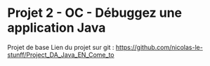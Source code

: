 # Projet 2 - OC - Débuggez une application Java
Projet de base
Lien du projet sur git : 
https://github.com/nicolas-le-stunff/Project_DA_Java_EN_Come_to